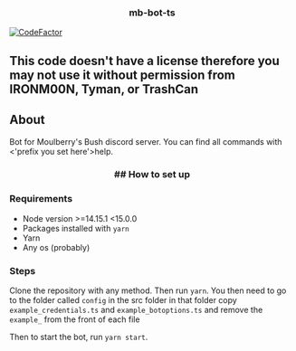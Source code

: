 <h3 align="center">mb-bot-ts</h3>

[![CodeFactor](https://www.codefactor.io/repository/github/notenoughupdates/mb-bot-ts/badge?s=708ab26519121898fd964e54b6ba3afdad396ac3)](https://www.codefactor.io/repository/github/notenoughupdates/mb-bot-ts)

## This code doesn't have a license therefore you may not use it without permission from IRONM00N, Tyman, or TrashCan

## About

Bot for Moulberry's Bush discord server. You can find all commands with <'prefix you set here'>help.

<h3 align="center">## How to set up</h3>

### Requirements

- Node version >=14.15.1 <15.0.0
- Packages installed with `yarn`
- Yarn
- Any os (probably)

### Steps

Clone the repository with any method. Then run `yarn`. You then need to go to the folder called `config` in the src folder in that folder copy `example_credentials.ts` and `example_botoptions.ts` and remove the `example_` from the front of each file


Then to start the bot, run `yarn start`.
